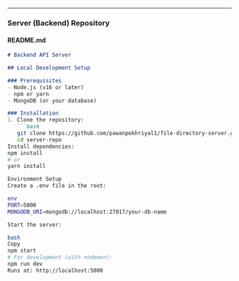 
---

### **Server (Backend) Repository**  
#### **README.md**  
```markdown
# Backend API Server

## Local Development Setup

### Prerequisites
- Node.js (v16 or later)
- npm or yarn
- MongoDB (or your database)

### Installation
1. Clone the repository:
   ```bash
   git clone https://github.com/pawanpokhriyal1/file-directory-server.git
   cd server-repo
Install dependencies:
npm install
# or
yarn install

Environment Setup
Create a .env file in the root:

env
PORT=5000
MONGODB_URI=mongodb://localhost:27017/your-db-name

Start the server:

bash
Copy
npm start
# For development (with nodemon):
npm run dev
Runs at: http://localhost:5000

